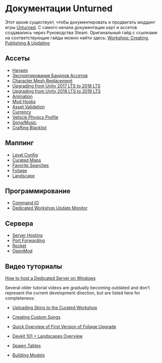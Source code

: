 Документации Unturned
======================

Этот архив существует, чтобы документировать и продвигать моддинг игры [Unturned](https://store.steampowered.com/app/304930). С самого начала документации карт и ассетов создавались через Руководства Steam. Оригинальный гайд с ссылками на соответствующие гайды можно найти здесь: [Workshop: Creating, Publishing & Updating](https://steamcommunity.com/sharedfiles/filedetails/?id=460136012)

Ассеты
------

* [Начало](Начало.md)
* [Экспортирование Бандлов Ассетов](БандлыАссетов.md)
* [Character Mesh Replacement](CharacterMeshReplacement.md)
* [Upgrading from Unity 2017 LTS to 2018 LTS](Unity2018.md)
* [Upgrading from Unity 2018 LTS to 2019 LTS](Unity2019.md)
* [Animation](Animation.md)
* [Mod Hooks](ModHooks.md)
* [Asset Validation](AssetValidation.md)
* [Currency](Currency.md)
* [Vehicle Physics Profile](VehiclePhysicsProfile.md)
* [Song/Music](StereoSongAsset.md)
* [Crafting Blacklist](CraftingBlacklistAsset.md)

Маппинг
-------

* [Level Config](LevelConfig.md)
* [Curated Maps](CuratedMaps.md)
* [Favorite Searches](FavoriteSearches.md)
* [Foliage](Foliage.md)
* [Landscape](Landscape.md)

Программирование
-----------

* [Command IO](CommandIO.md)
* [Dedicated Workshop Update Monitor](DedicatedWorkshopUpdateMonitor.md)

Сервера
-------

* [Server Hosting](ServerHosting.md)
* [Port Forwarding](PortForwarding.md)
* [Rocket](Rocket.md)
* [OpenMod](OpenMod.md)

Видео туториалы
---------------

[How to host a Dedicated Server on Windows](https://www.youtube.com/watch?v=8axVrnSLlx4)

Several older tutorial videos are gradually becoming outdated and don't represent the current development direction, but are listed here for completeness:

* [Uploading Skins to the Curated Workshop](https://www.youtube.com/watch?v=rF4YvEuxse8)

* [Creating Custom Songs](https://www.youtube.com/watch?v=wXpk7o9Dr4k)

* [Quick Overview of First Version of Foliage Upgrade](https://www.youtube.com/watch?v=VVt2bRcAWv4)

* [Devkit 101 + Landscapes Overview](https://www.youtube.com/watch?v=fkljCH419ug)

* [Spawn Tables](https://www.youtube.com/watch?v=7Aiz7utMx8g)

* [Building Models](https://www.youtube.com/watch?v=rAZ9KEGjSUk)
